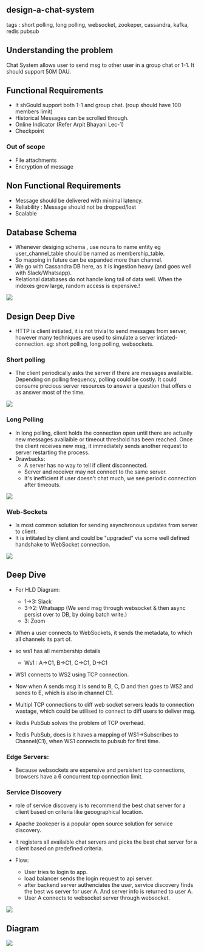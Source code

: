 ## design-a-chat-system
<p>tags : short polling, long polling, websocket, zookeper, cassandra, kafka, redis pubsub

## Understanding the problem
Chat System allows user to send msg to other user in a group chat or 1-1.
It should support 50M DAU.

## Functional Requirements
- It shGould support both 1-1 and group chat. (roup should have 100 members limit)
- Historical Messages can be scrolled through.
- Online Indicator (Refer Arpit Bhayani Lec-1)
- Checkpoint

### Out of scope
- File attachments
- Encryption of message

## Non Functional Requirements
- Message should be delivered with minimal latency.
- Reliability : Message should not be dropped/lost
- Scalable

## Database Schema
- Whenever desiging schema , use nouns to name entity eg user_channel_table should be named as membership_table.
- So mapping in future can be expanded more than channel.
- We go with Cassandra DB here, as it is ingestion heavy (and goes well with Slack/Whatsapp).
- Relational databases do not handle long tail of data well. When the indexes grow large, random access is expensive.!
<img src="./img/chat-system/db_schema.png">

## Design Deep Dive
- HTTP is client initiated, it is not trivial to send messages from server, however many techniques are used to simulate a server intiated-connection. eg: short polling, long polling, websockets.

### Short polling
- The client periodically asks the server if there are messages availaible. Depending on polling frequency, polling could be costly. It could consume precious server resources to answer a question that offers o as answer most of the time.
<img src="./img/chat-system/short-polling.png">

### Long Polling
- In long polling, client holds the connection open until there are actually new messages availaible or timeout threshold has been reached. Once the client receives new msg, it immediately sends another request to server restarting the process.
- Drawbacks:
    - A server has no way to tell if client disconnected.
    - Server and receiver may not connect to the same server.
    - It's inefficient if user doesn't chat much, we see periodic connection after timeouts.

<img src="./img/chat-system/long-polling.png">

### Web-Sockets
- Is most common solution for sending asynchronous updates from server to client.
- It is intitated by client and could be "upgraded" via some well defined handshake to WebSocket connection.
<img src="./img/chat-system/web-socket.png">

## Deep Dive
- For HLD Diagram:
    - 1->3: Slack
    - 3->2: Whatsapp (We send msg through websocket & then async persist over to DB, by doing batch write.)
    - 3: Zoom

- When a user connects to WebSockets, it sends the metadata, to which all channels its part of.
- so ws1 has all membership details
    - Ws1 : A->C1, B->C1, C->C1, D->C1
- WS1 connects to WS2 using TCP connection.
- Now when A sends msg it is send to B, C, D and then goes to WS2 and sends to E, which is also in channel C1.

- Multipl TCP connections to diff web socket servers leads to connection wastage, which could be utilised to connect to diff users to deliver msg.
- Redis PubSub solves the problem of TCP overhead.
- Redis PubSub, does is it haves a mapping of WS1->Subscribes to Channel(C1), when WS1 connects to pubsub for first time.


### Edge Servers: 
- Because websockets are expensive and persistent tcp connections, browsers have a 6 concurrent tcp connection limit.

### Service Discovery
- role of service discovery is to recommend the best chat server for a client based on criteria like geoographical location. 
- Apache zookeper is a popular open source solution for service discovery.
- It registers all availaible chat servers and picks the best chat server for a client based on predefined criteria.

- Flow: 
    - User tries to login to app.
    - load balancer sends the login request to api server.
    - after backend server authenciates the user, service discovery finds the best ws server for user A. And server info is returned to user A.
    - User A connects to websocket server through websocket.

<img src="./img/chat-system/service-discovery.png">

## Diagram
<img src="./img/chat-system/chat_system_hld.png">
